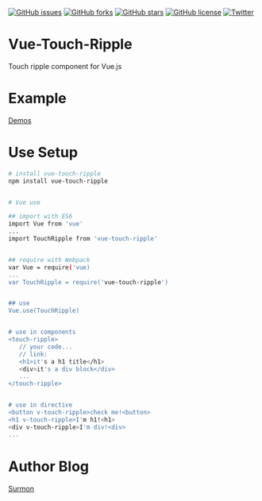 [![GitHub issues](https://img.shields.io/github/issues/surmon-china/vue-touch-ripple.svg?style=flat-square)](https://github.com/surmon-china/vue-touch-ripple/issues)
[![GitHub forks](https://img.shields.io/github/forks/surmon-china/vue-touch-ripple.svg?style=flat-square)](https://github.com/surmon-china/vue-touch-ripple/network)
[![GitHub stars](https://img.shields.io/github/stars/surmon-china/vue-touch-ripple.svg?style=flat-square)](https://github.com/surmon-china/vue-touch-ripple/stargazers)
[![GitHub license](https://img.shields.io/badge/license-MIT-blue.svg?style=flat-square)](https://raw.githubusercontent.com/surmon-china/vue-touch-ripple/master/LICENSE)
[![Twitter](https://img.shields.io/twitter/url/https/github.com/surmon-china/vue-touch-ripple.svg?style=social?style=flat-square)](https://twitter.com/intent/tweet?text=Wow:&url=%5Bobject%20Object%5D)


# Vue-Touch-Ripple
Touch ripple component for Vue.js


# Example
[Demos](https://surmon-china.github.io/vue-touch-ripple/)


# Use Setup

``` bash
# install vue-touch-ripple
npm install vue-touch-ripple


# Vue use

## import with ES6
import Vue from 'vue'
...
import TouchRipple from 'vue-touch-ripple'


## require with Webpack
var Vue = require('vue)
...
var TouchRipple = require('vue-touch-ripple')


## use
Vue.use(TouchRipple)


# use in components
<touch-ripple>
   // your code...
   // link:
   <h1>it's a h1 title</h1>
   <div>it's a div block</div>
   ...
</touch-ripple>


# use in directive
<button v-touch-ripple>check me!<button>
<h1 v-touch-ripple>I'm h1!<h1>
<div v-touch-ripple>I'm div!<div>
...

```


# Author Blog
[Surmon](http://surmon.me)
